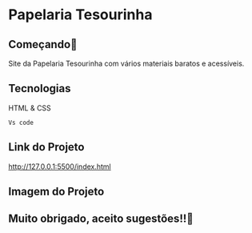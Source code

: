 # Papelaria Tesourinha
## Começando🚀
Site da Papelaria Tesourinha com vários materiais baratos e acessíveis.
## Tecnologias
HTML & CSS

``Vs code``
## Link do Projeto
http://127.0.0.1:5500/index.html
## Imagem do Projeto

## Muito obrigado, aceito sugestões!!🚩
